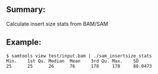 ## Summary:
Calculate insert size stats from BAM/SAM

## Example:
    $ samtools view test/input.bam | ./sam_insertsize_stats
    Min.    1st Qu. Median  Mean    3rd Qu. Max.    SD
    25      25      26      76      178     178     88.0473
